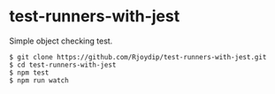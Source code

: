 # test-runners-with-jest

Simple object checking test.

```
$ git clone https://github.com/Rjoydip/test-runners-with-jest.git
$ cd test-runners-with-jest
$ npm test
$ npm run watch
```